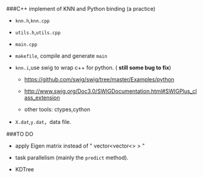 ###C++ implement of KNN and Python binding (a practice)


- `knn.h`,`knn.cpp`
- `utils.h`,`utils.cpp`
- `main.cpp`
- `makefile`, compile and generate `main`
- `knn.i`,use swig to wrap c++ for python. ( **still some bug to fix**)

	- https://github.com/swig/swig/tree/master/Examples/python

	- http://www.swig.org/Doc3.0/SWIGDocumentation.html#SWIGPlus_class_extension
	- other tools:  ctypes,cython

- `X.dat`,`y.dat`，data file.


###TO DO

- apply Eigen matrix instead of  " vector<vector<> > "

- task parallelism (mainly the `predict` method).
- KDTree
